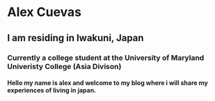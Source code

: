 # Alex Cuevas 
## I am residing in Iwakuni, Japan 












### Currently a college student at the University of Maryland Univeristy College (Asia Divison)

#### Hello my name is alex and welcome to my blog where i will share my experiences of living in japan. 
